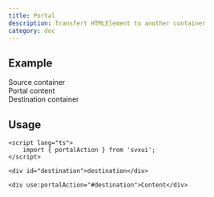 ```yaml
---
title: Portal
description: Transfert HTMLElement to another container
category: doc
---
```


<script lang="ts">
    import { isMobile } from '$lib/utils/reponsive.js';
    import { Card, Flexbox, Text, portalAction } from 'svxui';

    let isEnabled = false;
</script>

## Example

<Card>
<Flexbox gap="3" wrap="nowrap" direction={$isMobile ? 'column' : 'row'}>
<Card variant="outline" style="min-height: 100%">
    <Flexbox gap="3" direction="column" >
    <Text>Source container</Text>
    <div use:portalAction={"#destination"}>
    <Card variant="surface">Portal content</Card>
    </div>
    </Flexbox>
</Card>

<Card variant="outline">
    <Flexbox gap="3" direction="column" >
    <Text>Destination container</Text>
    <div id="destination"></div>
    </Flexbox>
</Card>
</Flexbox>

</Card>

## Usage

```svelte
<script lang="ts">
    import { portalAction } from 'svxui';
</script>

<div id="destination">destination</div>

<div use:portalAction="#destination">Content</div>
```
